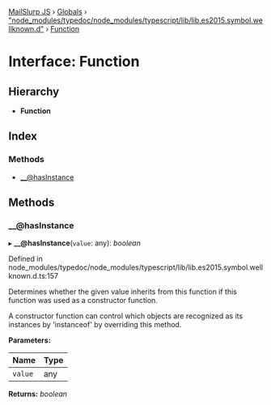 [MailSlurp JS](../README.md) › [Globals](../globals.md) › ["node_modules/typedoc/node_modules/typescript/lib/lib.es2015.symbol.wellknown.d"](../modules/_node_modules_typedoc_node_modules_typescript_lib_lib_es2015_symbol_wellknown_d_.md) › [Function](_node_modules_typedoc_node_modules_typescript_lib_lib_es2015_symbol_wellknown_d_.function.md)

# Interface: Function

## Hierarchy

* **Function**

## Index

### Methods

* [__@hasInstance](_node_modules_typedoc_node_modules_typescript_lib_lib_es2015_symbol_wellknown_d_.function.md#__@hasinstance)

## Methods

###  __@hasInstance

▸ **__@hasInstance**(`value`: any): *boolean*

Defined in node_modules/typedoc/node_modules/typescript/lib/lib.es2015.symbol.wellknown.d.ts:157

Determines whether the given value inherits from this function if this function was used
as a constructor function.

A constructor function can control which objects are recognized as its instances by
'instanceof' by overriding this method.

**Parameters:**

Name | Type |
------ | ------ |
`value` | any |

**Returns:** *boolean*

